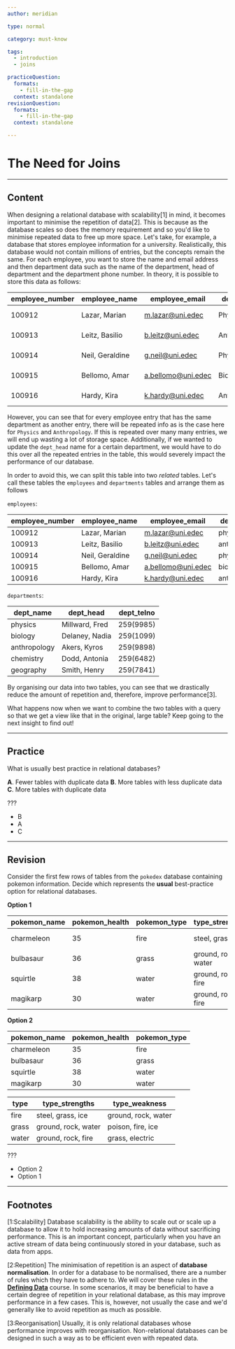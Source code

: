 ```yaml
---
author: meridian

type: normal

category: must-know

tags:
  - introduction
  - joins

practiceQuestion:
  formats:
    - fill-in-the-gap
  context: standalone
revisionQuestion:
  formats:
    - fill-in-the-gap
  context: standalone

---
```


# The Need for Joins

---

## Content

When designing a relational database with scalability[1] in mind, it becomes important to minimise the repetition of data[2]. This is because as the database scales so does the memory requirement and so you'd like to minimise repeated data to free up more space.
Let's take, for example, a database that stores employee information for a university. Realistically, this database would not contain millions of entries, but the concepts remain the same.
For each employee, you want to store the name and email address and then department data such as the name of the department, head of department and the department phone number. In theory, it is possible to store this data as follows:

| employee_number | employee_name   | employee_email     | dept_name    | dept_head      | dept_telno |
|-----------------|-----------------|--------------------|--------------|----------------|------------|
| 100912          | Lazar, Marian   | m.lazar@uni.edec   | Physics      | Millward, Fred | 259(9985)  |
| 100913          | Leitz, Basilio  | b.leitz@uni.edec   | Anthropology | Akers, Kyros   | 259(9898)  |
| 100914          | Neil, Geraldine | g.neil@uni.edec    | Physics      | Millward, Fred | 259(9985)  |
| 100915          | Bellomo, Amar   | a.bellomo@uni.edec | Biology      | Delaney, Nadia | 259(1099)  |
| 100916          | Hardy, Kira     | k.hardy@uni.edec   | Anthropology | Akers, Kyros   | 259(9898)  |

However, you can see that for every employee entry that has the same department as another entry, there will be repeated info as is the case here for `Physics` and `Anthropology`. If this is repeated over many many entries, we will end up wasting a lot of storage space. Additionally, if we wanted to update the `dept_head` name for a certain department, we would have to do this over all the repeated entries in the table, this would severely impact the performance of our database.

In order to avoid this, we can split this table into two *related* tables. Let's call these tables the `employees` and `departments` tables and arrange them as follows

`employees`:

| employee_number | employee_name   | employee_email     | department   |
|-----------------|-----------------|--------------------|--------------|
| 100912          | Lazar, Marian   | m.lazar@uni.edec   | physics      |
| 100913          | Leitz, Basilio  | b.leitz@uni.edec   | anthropology |
| 100914          | Neil, Geraldine | g.neil@uni.edec    | physics      |
| 100915          | Bellomo, Amar   | a.bellomo@uni.edec | biology      |
| 100916          | Hardy, Kira     | k.hardy@uni.edec   | anthropology |

`departments`:

| dept_name    | dept_head      | dept_telno |
|--------------|----------------|------------|
| physics      | Millward, Fred | 259(9985)  |
| biology      | Delaney, Nadia | 259(1099)  |
| anthropology | Akers, Kyros   | 259(9898)  |
| chemistry    | Dodd, Antonia  | 259(6482)  |
| geography    | Smith, Henry   | 259(7841)  |

By organising our data into two tables, you can see that we drastically reduce the amount of repetition and, therefore, improve performance[3].

What happens now when we want to combine the two tables with a query so that we get a view like that in the original, large table? Keep going to the next insight to find out!

---

## Practice

What is usually best practice in relational databases?

**A**. Fewer tables with duplicate data
**B**. More tables with less duplicate data
**C**. More tables with duplicate data

???

- B 
- A
- C

---

## Revision

Consider the first few rows of tables from the `pokedex` database containing pokemon information. Decide which represents the **usual** best-practice option for relational databases.

**Option 1**

| pokemon_name | pokemon_health | pokemon_type | type_strengths      | type_weakness       |
|--------------|----------------|--------------|---------------------|---------------------|
| charmeleon   | 35             | fire         | steel, grass, ice   | ground, rock, water |
| bulbasaur    | 36             | grass        | ground, rock, water | poison, fire, ice   |
| squirtle     | 38             | water        | ground, rock, fire  | grass, electric     |
| magikarp     | 30             | water        | ground, rock, fire  | grass, electric     |


**Option 2**

| pokemon_name | pokemon_health | pokemon_type |
|--------------|----------------|--------------|
| charmeleon   | 35             | fire         |
| bulbasaur    | 36             | grass        |
| squirtle     | 38             | water        |
| magikarp     | 30             | water        |

| type  | type_strengths      | type_weakness       |
|-------|---------------------|---------------------|
| fire  | steel, grass, ice   | ground, rock, water |
| grass | ground, rock, water | poison, fire, ice   |
| water | ground, rock, fire  | grass, electric     |

???

- Option 2 
- Option 1

---

## Footnotes
[1:Scalability]
Database scalability is the ability to scale out or scale up a database to allow it to hold increasing amounts of data without sacrificing performance. This is an important concept, particularly when you have an active stream of data being continuously stored in your database, such as data from apps.

[2:Repetition]
The minimisation of repetition is an aspect of **database normalisation**. In order for a database to be normalised, there are a number of rules which they have to adhere to. We will cover these rules in the [**Defining Data**](https://app.enki.com/course/ddl) course.
In some scenarios, it may be beneficial to have a certain degree of repetition in your relational database, as this may improve performance in a few cases. This is, however, not usually the case and we'd generally like to avoid repetition as much as possible.

[3:Reorganisation]
Usually, it is only relational databases whose performance improves with reorganisation. Non-relational databases can be designed in such a way as to be efficient even with repeated data.
